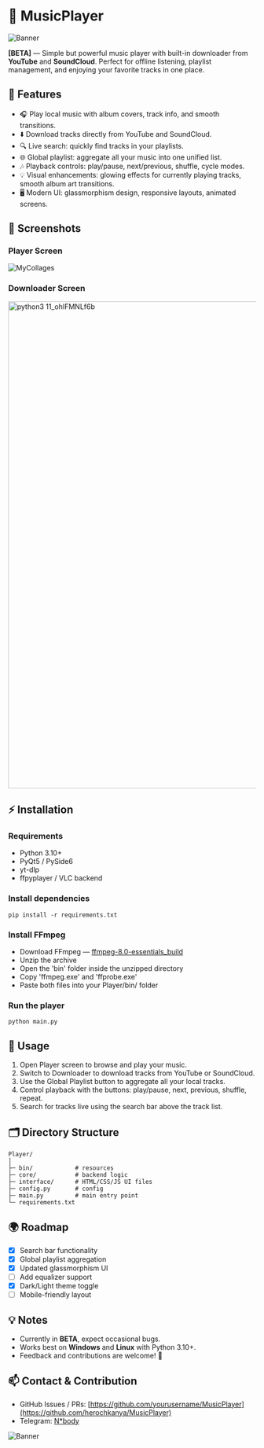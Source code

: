 # 🎵 MusicPlayer

![Banner](https://github.com/user-attachments/assets/f1db33cf-2e71-4c38-8735-0ec0b21db542)

**[BETA]** — Simple but powerful music player with built-in downloader from **YouTube** and **SoundCloud**. Perfect for offline listening, playlist management, and enjoying your favorite tracks in one place.

## 🚀 Features

* 🎧 Play local music with album covers, track info, and smooth transitions.
* ⬇️ Download tracks directly from YouTube and SoundCloud.
* 🔍 Live search: quickly find tracks in your playlists.
* 🌐 Global playlist: aggregate all your music into one unified list.
* 🎶 Playback controls: play/pause, next/previous, shuffle, cycle modes.
* 💡 Visual enhancements: glowing effects for currently playing tracks, smooth album art transitions.
* 🖥️ Modern UI: glassmorphism design, responsive layouts, animated screens.

## 📸 Screenshots

### Player Screen

![MyCollages](https://github.com/user-attachments/assets/ab24fc03-ecc5-4421-a7a7-0603e836c9b8)

### Downloader Screen

<img width="1920" height="991" alt="python3 11_ohIFMNLf6b" src="https://github.com/user-attachments/assets/29c719e7-5aa0-4885-be5f-c72648105934" />

## ⚡ Installation

### Requirements

* Python 3.10+
* PyQt5 / PySide6
* yt-dlp
* ffpyplayer / VLC backend

### Install dependencies

```
pip install -r requirements.txt
```

### Install FFmpeg

* Download FFmpeg — [ffmpeg-8.0-essentials_build](https://www.gyan.dev/ffmpeg/builds/ffmpeg-release-essentials.zip)
* Unzip the archive
* Open the 'bin' folder inside the unzipped directory
* Copy 'ffmpeg.exe' and 'ffprobe.exe'
* Paste both files into your Player/bin/ folder

### Run the player

```
python main.py
```

## 🔧 Usage

1. Open Player screen to browse and play your music.
2. Switch to Downloader to download tracks from YouTube or SoundCloud.
3. Use the Global Playlist button to aggregate all your local tracks.
4. Control playback with the buttons: play/pause, next, previous, shuffle, repeat.
5. Search for tracks live using the search bar above the track list.

## 🗂 Directory Structure

```
Player/
│
├─ bin/            # resources
├─ core/           # backend logic
├─ interface/      # HTML/CSS/JS UI files
├─ config.py       # config
├─ main.py         # main entry point
└─ requirements.txt
```

## 🌍 Roadmap

* [x] Search bar functionality
* [x] Global playlist aggregation
* [x] Updated glassmorphism UI
* [ ] Add equalizer support
* [x] Dark/Light theme toggle
* [ ] Mobile-friendly layout

## 💡 Notes

* Currently in **BETA**, expect occasional bugs.
* Works best on **Windows** and **Linux** with Python 3.10+.
* Feedback and contributions are welcome! 🚀

## 📫 Contact & Contribution

* GitHub Issues / PRs: [https://github.com/yourusername/MusicPlayer](https://github.com/herochkanya/MusicPlayer)
* Telegram: [N*body](https://t.me/nobody_from_nothing)

![Banner](https://github.com/user-attachments/assets/3da8af2c-b376-454b-ae0a-dc0511637476)
